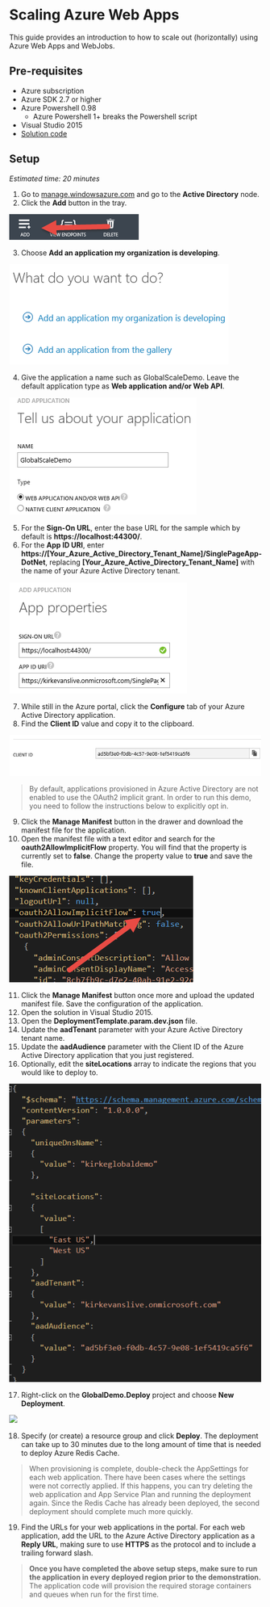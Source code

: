 # Scaling Azure Web Apps

This guide provides an introduction to how to scale out (horizontally) using Azure Web Apps and WebJobs.

## Pre-requisites

* Azure subscription
* Azure SDK 2.7 or higher
* Azure Powershell 0.98
  * Azure Powershell 1+ breaks the Powershell script
* Visual Studio 2015
* [Solution code](https://github.com/kaevans/globalscaledemo)

## Setup

*Estimated time: 20 minutes*

1. Go to [manage.windowsazure.com](https://manage.windowsazure.com) and go to the **Active Directory** node.
2. Click the **Add** button in the tray.

  <img src="./media/prepstep2.png" style="max-width: 500px" />

3. Choose **Add an application my organization is developing**.

  <img src="./media/prepstep3.png" style="max-width: 500px" />

4. Give the application a name such as GlobalScaleDemo. Leave the default application type as **Web application and/or Web API**.

  <img src="./media/prepstep4.png" style="max-width: 500px" />

5. For the **Sign-On URL**, enter the base URL for the sample which by default is **https://localhost:44300/**.
6. For the **App ID URI**, enter **https://[Your_Azure_Active_Directory_Tenant_Name]/SinglePageApp-DotNet**, replacing **[Your_Azure_Active_Directory_Tenant_Name]** with the name of your Azure Active Directory tenant.

  <img src="./media/prepstep6.png" style="max-width: 500px" />

7. While still in the Azure portal, click the **Configure** tab of your Azure Active Directory application.
8. Find the **Client ID** value and copy it to the clipboard.

  <img src="./media/prepstep8.png" style="max-width: 500px" />
 
  > By default, applications provisioned in Azure Active Directory are not enabled to use the OAuth2 implicit grant. In order to run this demo, you need to follow the instructions below to explicitly opt in.

9. Click the **Manage Manifest** button in the drawer and download the manifest file for the application.
10. Open the manifest file with a text editor and search for the **oauth2AllowImplicitFlow** property. You will find that the property is currently set to **false**. Change the property value to **true** and save the file.

  <img src="./media/prepstep12.png" style="max-width: 500px" />

11. Click the **Manage Manifest** button once more and upload the updated manifest file. Save the configuration of the application.
12. Open the solution in Visual Studio 2015.
13. Open the **DeploymentTemplate.param.dev.json** file.
14. Update the **aadTenant** parameter with your Azure Active Directory tenant name.
15. Update the **aadAudience** parameter with the Client ID of the Azure Active Directory application that you just registered.
16. Optionally, edit the **siteLocations** array to indicate the regions that you would like to deploy to.

  <img src="./media/prepstep17.png" style="max-width: 500px" />
  
17. Right-click on the **GlobalDemo.Deploy** project and choose **New Deployment**.

  <img src="./media/prepstep18.png" style="max-width: 500px" />

18. Specify (or create) a resource group and click **Deploy**. The deployment can take up to 30 minutes due to the long amount of time that is needed to deploy Azure Redis Cache.

 > When provisioning is complete, double-check the AppSettings for each web application. There have been cases where the settings were not correctly applied. If this happens, you can try deleting the web application and App Service Plan and running the deployment again. Since the Redis Cache has already been deployed, the second deployment should complete much more quickly.

19. Find the URLs for your web applications in the portal. For each web application, add the URL to the Azure Active Directory application as a **Reply URL**, making sure to use **HTTPS** as the protocol and to include a trailing forward slash.

 > **Once you have completed the above setup steps, make sure to run the application in every deployed region prior to the demonstration.** The application code will provision the required storage containers and queues when run for the first time.

